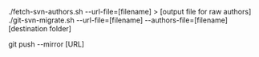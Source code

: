 ./fetch-svn-authors.sh  --url-file=[filename] > [output file for raw authors]
./git-svn-migrate.sh --url-file=[filename] --authors-file=[filename] [destination folder]

git push --mirror [URL]
